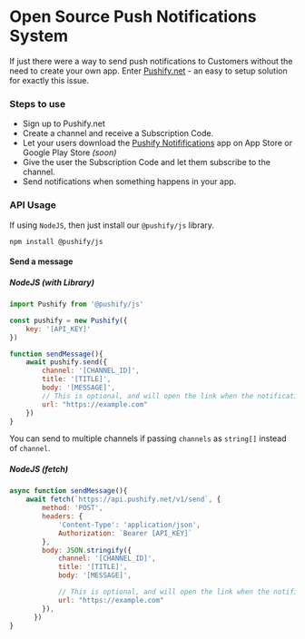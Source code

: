 # Open Source Push Notifications System

If just there were a way to send push notifications to Customers without the need to create your own app. Enter [Pushify.net](https://pushify.net) - an easy to setup solution for exactly this issue.


### Steps to use
* Sign up to Pushify.net
* Create a channel and receive a Subscription Code.
* Let your users download the [Pushify Notififications](https://apps.apple.com/jp/app/pushify-notifications/id6517357435?l=en-US) app on App Store or Google Play Store *(soon)*
* Give the user the Subscription Code and let them subscribe to the channel.
* Send notifications when something happens in your app.

### API Usage
If using `NodeJS`, then just install our `@pushify/js` library.

```
npm install @pushify/js
```

#### Send a message
##### NodeJS (with Library)
```javascript
import Pushify from '@pushify/js'

const pushify = new Pushify({
    key: '[API_KEY]'
})

function sendMessage(){
    await pushify.send({
        channel: '[CHANNEL_ID]',
        title: '[TITLE]',
        body: '[MESSAGE]',
        // This is optional, and will open the link when the notification is clicked
        url: "https://example.com"
    })
}

```

You can send to multiple channels if passing `channels` as `string[]` instead of `channel`.

##### NodeJS (fetch)
```javascript
async function sendMessage(){
    await fetch(`https://api.pushify.net/v1/send`, {
        method: 'POST',
        headers: {
            'Content-Type': 'application/json',
            Authorization: `Bearer [API_KEY]`
        },
        body: JSON.stringify({
            channel: '[CHANNEL_ID]',
            title: '[TITLE]',
            body: '[MESSAGE]',

            // This is optional, and will open the link when the notification is clicked
            url: "https://example.com"
        }),
      })
}
```